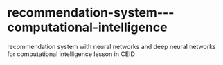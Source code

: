 # recommendation-system---computational-intelligence
recommendation system with neural networks and deep neural networks for computational intelligence lesson in CEID
